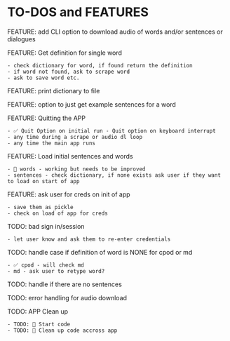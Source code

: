 # TO-DOS and FEATURES

FEATURE: add CLI option to download audio of words and/or sentences or dialogues

FEATURE: Get definition for single word

    - check dictionary for word, if found return the definition
    - if word not found, ask to scrape word
    - ask to save word etc.

FEATURE: print dictionary to file

FEATURE: option to just get example sentences for a word

FEATURE: Quitting the APP

    - ✅ Quit Option on initial run - Quit option on keyboard interrupt
    - any time during a scrape or audio dl loop
    - any time the main app runs

FEATURE: Load initial sentences and words

    - 🔨 words - working but needs to be improved
    - sentences - check dictionary, if none exists ask user if they want to load on start of app

FEATURE: ask user for creds on init of app

    - save them as pickle
    - check on load of app for creds

TODO: bad sign in/session

    - let user know and ask them to re-enter credentials

TODO: handle case if definition of word is NONE for cpod or md

    - ✅ cpod - will check md
    - md - ask user to retype word?

TODO: handle if there are no sentences

TODO: error handling for audio download

TODO: APP Clean up

    - TODO: 🔨 Start code
    - TODO: 🔨 Clean up code accross app
